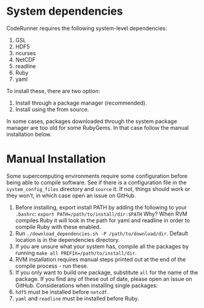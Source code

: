 System dependencies
===================

CodeRunner requires the following system-level dependencies:

1. GSL
2. HDF5
3. ncurses
4. NetCDF
5. readline
6. Ruby
7. yaml

To install these, there are two option:

1. Install through a package manager (recommended).
2. Install using the from source.

In some cases, packages downloaded through the system package manager are too
old for some RubyGems. In that case follow the manual installation below.

Manual Installation
=================

Some supercomputing environments require some configuration before being
able to compile software. See if there is a configuration file in the
`system_config_files` directory and `source` it. If not, things should work
or they won't, in which case open an issue on GitHub.

1. Before installing, export install PATH by adding the following to your
   `.bashrc`:
   `export PATH=/path/to/install/dir:$PATH`
   Why? When RVM compiles Ruby it will look in the path for yaml and readline
   in order to compile Ruby with these enabled.
2. Run `./download_dependencies.sh -P /path/to/download/dir`. Default
   location is in the dependencies directory.
3. If you are unsure what your system has, compile all the packages by
   running `make all PREFIX=/path/to/install/dir`.
4. RVM installation requires manual steps printed out at the end of the compile
   process - run these.
5. If you only want to build one package, substitute `all` for the name of
   the package. If you find any of these out of date, please open an
   issue on GitHub. Considerations when installing single packages:
  1. `hdf5` must be installed before `netcdf`.
  2. `yaml` and `readline` must be installed before Ruby.


